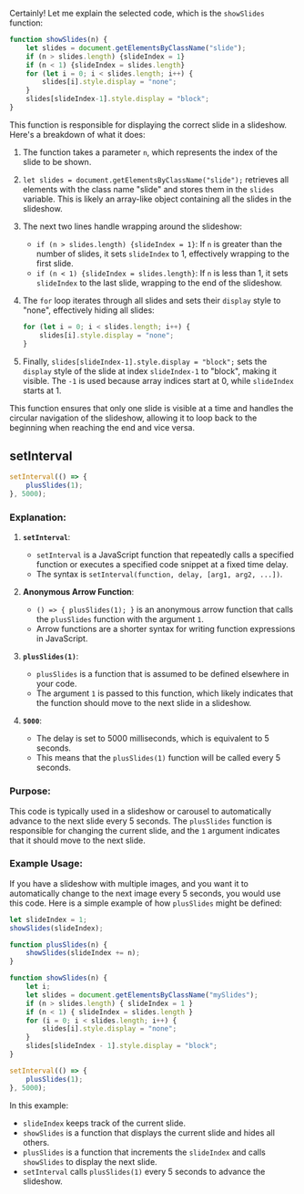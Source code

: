 Certainly! Let me explain the selected code, which is the `showSlides` function:

```javascript
function showSlides(n) {
    let slides = document.getElementsByClassName("slide");
    if (n > slides.length) {slideIndex = 1}
    if (n < 1) {slideIndex = slides.length}
    for (let i = 0; i < slides.length; i++) {
        slides[i].style.display = "none";
    }
    slides[slideIndex-1].style.display = "block";
}
```

This function is responsible for displaying the correct slide in a slideshow. Here's a breakdown of what it does:

1. The function takes a parameter `n`, which represents the index of the slide to be shown.

2. `let slides = document.getElementsByClassName("slide");` retrieves all elements with the class name "slide" and stores them in the `slides` variable. This is likely an array-like object containing all the slides in the slideshow.

3. The next two lines handle wrapping around the slideshow:
   - `if (n > slides.length) {slideIndex = 1}`: If `n` is greater than the number of slides, it sets `slideIndex` to 1, effectively wrapping to the first slide.
   - `if (n < 1) {slideIndex = slides.length}`: If `n` is less than 1, it sets `slideIndex` to the last slide, wrapping to the end of the slideshow.

4. The `for` loop iterates through all slides and sets their `display` style to "none", effectively hiding all slides:
   ```javascript
   for (let i = 0; i < slides.length; i++) {
       slides[i].style.display = "none";
   }
   ```

5. Finally, `slides[slideIndex-1].style.display = "block";` sets the `display` style of the slide at index `slideIndex-1` to "block", making it visible. The `-1` is used because array indices start at 0, while `slideIndex` starts at 1.

This function ensures that only one slide is visible at a time and handles the circular navigation of the slideshow, allowing it to loop back to the beginning when reaching the end and vice versa.

## setInterval
```javascript
setInterval(() => {
    plusSlides(1);  
}, 5000);
```

### Explanation:

1. **`setInterval`**:
   - `setInterval` is a JavaScript function that repeatedly calls a specified function or executes a specified code snippet at a fixed time delay.
   - The syntax is `setInterval(function, delay, [arg1, arg2, ...])`.

2. **Anonymous Arrow Function**:
   - `() => { plusSlides(1); }` is an anonymous arrow function that calls the `plusSlides` function with the argument `1`.
   - Arrow functions are a shorter syntax for writing function expressions in JavaScript.

3. **`plusSlides(1)`**:
   - `plusSlides` is a function that is assumed to be defined elsewhere in your code.
   - The argument `1` is passed to this function, which likely indicates that the function should move to the next slide in a slideshow.

4. **`5000`**:
   - The delay is set to 5000 milliseconds, which is equivalent to 5 seconds.
   - This means that the `plusSlides(1)` function will be called every 5 seconds.

### Purpose:

This code is typically used in a slideshow or carousel to automatically advance to the next slide every 5 seconds. The `plusSlides` function is responsible for changing the current slide, and the `1` argument indicates that it should move to the next slide.

### Example Usage:

If you have a slideshow with multiple images, and you want it to automatically change to the next image every 5 seconds, you would use this code. Here is a simple example of how `plusSlides` might be defined:

```javascript
let slideIndex = 1;
showSlides(slideIndex);

function plusSlides(n) {
    showSlides(slideIndex += n);
}

function showSlides(n) {
    let i;
    let slides = document.getElementsByClassName("mySlides");
    if (n > slides.length) { slideIndex = 1 }
    if (n < 1) { slideIndex = slides.length }
    for (i = 0; i < slides.length; i++) {
        slides[i].style.display = "none";
    }
    slides[slideIndex - 1].style.display = "block";
}

setInterval(() => {
    plusSlides(1);
}, 5000);
```

In this example:
- `slideIndex` keeps track of the current slide.
- `showSlides` is a function that displays the current slide and hides all others.
- `plusSlides` is a function that increments the `slideIndex` and calls `showSlides` to display the next slide.
- `setInterval` calls `plusSlides(1)` every 5 seconds to advance the slideshow.
